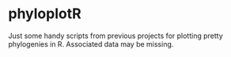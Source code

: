 # phyloplotR

Just some handy scripts from previous projects for plotting pretty phylogenies in R. Associated data may be missing. 
